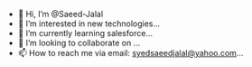 - 👋 Hi, I’m @Saeed-Jalal
- 👀 I’m interested in new technologies...
- 🌱 I’m currently learning salesforce...
- 💞️ I’m looking to collaborate on ...
- 📫 How to reach me via email: syedsaeedjalal@yahoo.com...

<!---
Saeed-Jalal/Saeed-Jalal is a ✨ special ✨ repository because its `README.md` (this file) appears on your GitHub profile.
You can click the Preview link to take a look at your changes.
--->
